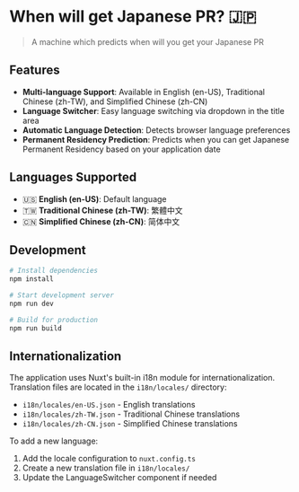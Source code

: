 # When will get Japanese PR? 🇯🇵
> A machine which predicts when will you get your Japanese PR

## Features

- **Multi-language Support**: Available in English (en-US), Traditional Chinese (zh-TW), and Simplified Chinese (zh-CN)
- **Language Switcher**: Easy language switching via dropdown in the title area
- **Automatic Language Detection**: Detects browser language preferences
- **Permanent Residency Prediction**: Predicts when you can get Japanese Permanent Residency based on your application date

## Languages Supported

- 🇺🇸 **English (en-US)**: Default language
- 🇹🇼 **Traditional Chinese (zh-TW)**: 繁體中文
- 🇨🇳 **Simplified Chinese (zh-CN)**: 简体中文

## Development

```bash
# Install dependencies
npm install

# Start development server
npm run dev

# Build for production
npm run build
```

## Internationalization

The application uses Nuxt's built-in i18n module for internationalization. Translation files are located in the `i18n/locales/` directory:

- `i18n/locales/en-US.json` - English translations
- `i18n/locales/zh-TW.json` - Traditional Chinese translations
- `i18n/locales/zh-CN.json` - Simplified Chinese translations

To add a new language:
1. Add the locale configuration to `nuxt.config.ts`
2. Create a new translation file in `i18n/locales/`
3. Update the LanguageSwitcher component if needed